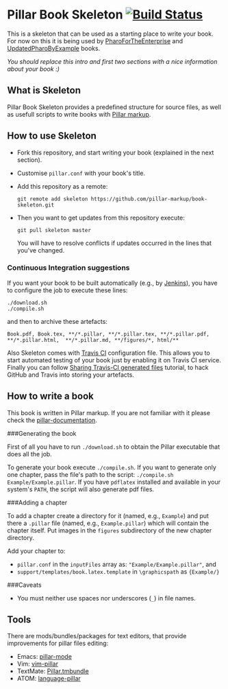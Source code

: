 Pillar Book Skeleton [![Build Status](https://travis-ci.org/pillar-markup/book-skeleton.svg?branch=master)](https://travis-ci.org/pillar-markup/book-skeleton)
====================

This is a skeleton that can be used as a starting place to write your book. For now on this it is being used by [PharoForTheEnterprise](https://github.com/SquareBracketAssociates/PharoForTheEnterprise-english) and [UpdatedPharoByExample](https://github.com/SquareBracketAssociates/UpdatedPharoByExample) books.

_You should replace this intro and first two sections with a nice information about your book :)_

What is Skeleton
----------------
Pillar Book Skeleton provides a predefined structure for source files, as well as usefull scripts to write books with [Pillar markup](https://github.com/pillar-markup).

How to use Skeleton
-------------------

* Fork this repository, and start writing your book (explained in the next section).
* Customise `pillar.conf` with your book's title.
* Add this repository as a remote:

  ```shell
  git remote add skeleton https://github.com/pillar-markup/book-skeleton.git
  ```

* Then you want to get updates from this repository execute:

  ```shell
  git pull skeleton master
  ```

  You will have to resolve conflicts if updates occurred in the lines that you've changed.

### Continuous Integration suggestions

If you want your book to be built automatically (e.g., by [Jenkins](http://jenkins-ci.org/)), you have to configure the job to execute these lines:

    ./download.sh
    ./compile.sh

and then to archive these artefacts:

    Book.pdf, Book.tex, **/*.pillar, **/*.pillar.tex, **/*.pillar.pdf, **/*.pillar.html,  **/*.pillar.md, **/figures/*, html/**

Also Skeleton comes with [Travis CI](https://travis-ci.org) configuration file. This allows you to start automated testing of your book just by enabling it on Travis CI service. Finally you can follow [Sharing Travis-CI generated files](http://sleepycoders.blogspot.com/2013/03/sharing-travis-ci-generated-files.html) tutorial, to hack GitHub and Travis into storing your artefacts.

<!--- SKELETON-SPECIFIC DATA ENDS HERE --->


How to write a book
-------------------

This book is written in Pillar markup. If you are not familiar with it please check the [pillar-documentation](https://github.com/pillar-markup/pillar-documentation).

###Generating the book

First of all you have to run `./download.sh` to obtain the Pillar executable that does all the job.

To generate your book execute `./compile.sh`. If you want to generate only one chapter, pass the file's path to the script: `./compile.sh Example/Example.pillar`. If you have `pdflatex` installed and available in your system's `PATH`, the script will also generate pdf files.

###Adding a chapter

To add a chapter create a directory for it (named, e.g., `Example`) and put there a `.pillar` file (named, e.g., `Example.pillar`) which will contain the chapter itself. Put images in the `figures` subdirectory of the new chapter directory.

Add your chapter to:

* `pillar.conf` in the `inputFiles` array as: `"Example/Example.pillar"`, and
* `support/templates/book.latex.template` in `\graphicspath` as `{Example/}`

###Caveats

* You must neither use spaces nor underscores (`_`) in file names.

Tools
-----

There are mods/bundles/packages for text editors, that provide improvements for pillar files editing:

* Emacs: [pillar-mode](https://github.com/pillar-markup/pillar-mode)
* Vim: [vim-pillar](https://github.com/cdlm/vim-pillar)
* TextMate: [Pillar.tmbundle](https://github.com/pillar-markup/Pillar.tmbundle)
* ATOM: [language-pillar](https://github.com/pillar-markup/language-pillar)
